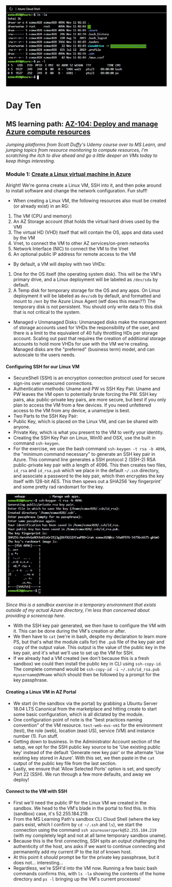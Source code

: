 ![SSHing in](https://github.com/zperk028/100DaysofCloud/blob/main/Journey/010/sshsuccess.JPG)

# Day Ten 

## MS learning path: [AZ-104: Deploy and manage Azure compute resources](https://docs.microsoft.com/en-us/learn/paths/az-104-manage-compute-resources/) 

*Jumping platforms from Scott Duffy's Udemy course over to MS Learn, and jumping topics from resource monitoring to compute resources, I'm scratching the itch to dive ahead and go a little deeper on VMs today to keep things interesting.*

### Module 1: [Create a Linux virtual machine in Azure](https://docs.microsoft.com/en-us/learn/modules/create-linux-virtual-machine-in-azure/) 

Alright! We're gonna create a Linux VM, SSH into it, and then poke around to install software and change the network configuration. Fun stuff! 

- When creating a Linux VM, the following resources also must be created (or already exist) in an RG:
1. The VM (CPU and memory)
2. An AZ Storage account (that holds the virtual hard drives used by the VM)
3. The virtual HD (VHD) itself that will contain the OS, apps and data used by the VM
4. Vnet, to connect the VM to other AZ services/on-prem networks
5. Network Interface (NIC) to connect the VM to the Vnet
6. An optional public IP address for remote access to the VM
- By default, a VM will deploy with two VHDs:
1. One for the OS itself (the operating system disk). This will be the VM's primary drive, and a Linux deployment will be labeled as `/dev/sda` by default. 
2. A Temp disk for temporary storage for the OS and any apps. On Linux deployment it will be labeled as `dev/sdb` by default, and formatted and mount to `/mnt` by the Azure Linux Agent (wtf does this mean??) The temporary disk is not persistent. You should only write data to this disk that is not critical to the system.
- Managed v Unmanaged Disks: Unmanaged disks make the management of storage accounts used for VHDs the responsibility of the user, and there is a limit to the equivalent of 40 fully throttling HDs per storage account. Scaling out past that requires the creation of additional storage accounts to hold more VHDs for use with the VM we're creating. Managed disks are the "preferred" (business term) model, and can autoscale to the users needs.

#### Configuring SSH for our Linux VM
- SecureShell (SSH) is an encryption connection protocol used for secure sign-ins over unsecured connections.
- Authentication methods: Uname and PW vs SSH Key Pair.  Uname and PW leaves the VM open to potentially brute forcing the PW. SSH key pairs, aka: public-private key pairs, are more secure, but best if you only plan to access the VM from a few devices. If you need unfettered access to the VM from any device, a uname/pw is best.
- Two Parts to the SSH Key Pair:
- Public Key, which is placed on the Linux VM, and can be shared with anyone.
- Private Key, which is what you present to the VM to verify your identity.
- Creating the SSH Key Pair on Linux, Win10 and OSX, use the built in command `ssh-keygen`. 
- For the exercise, we use the bash command `ssh-keygen -t rsa -b 4096`, the "minimum command necessary" to generate an SSH key pair in Azure. This command line generates a SSH protocol 2 (SSH-2) RSA public-private key pair with a length of 4096. This then creates two files, `id_rsa` and `id_rsa.pub` which we place in the default `~/.ssh` directory, and associate a password to the key pair, which then encryptes the key itself with 128-bit AES. This then spews out a SHA256 'key fingerprint' and some pretty rad randomart for the key. 

![SSH keygen in sandbox](https://github.com/zperk028/100DaysofCloud/blob/main/Journey/010/ssh.JPG)

*Since this is a sandbox exercise in a temporary environment that exists outside of my actual Azure directory, I'm less than concerned about providing a screencap here.*

- With the SSH key pair generated, we then have to configure the VM with it. This can be done during the VM's creation or after. 
- We then have to `cat` (we're in bash, despite my declaration to learn more PS, but that's what the module calls for) the `.pub` file of the key pair and copy of the output value. This output is the value of the public key in the key pair, and it's what we'll use to set up the VM for SSH. 
- If we already had a VM created (we don't because this is a fresh sandbox) we could then install the public key in CLI using `ssh-copy-id`. The complete command would be `ssh-copy-id -i ~/.ssh/id_rsa.pub myusername@VMname` which should then be followed by a prompt for the key passphrase. 

#### Creating a Linux VM in AZ Portal

- We start (in the sandbox via the portal) by grabbing a Ubuntu Server 18.04 LTS Canonical from the marketplace and hitting create to start some basic configuration, which is all dictated by the module. 
- One configuration point of note is the "best practices naming convention" of the VM resource. `test-web-eus-vm1` for the environment (test), the role (web), location (east US), service (VM) and instance number (1). Fun stuff. 
- Getting down to business. In the Administrator Account section of the setup, we opt for the SSH public key source to be 'Use existing public key' instead of the default 'Generate new key pair' or the alternate 'Use existing key stored in Azure'.  With this set, we then paste in the `cat` output of the public key file from the last section. 
- Lastly, we ensure that 'Allow Selected Ports' option is set, and specify Port 22 (SSH). We run through a few more defaults, and away we deploy! 

#### Connect to the VM with SSH
- First we'll need the public IP for the Linux VM we created in the sandbox. We head to the VM's blade in the portal to find this. In this (sandbox) case, it's 52.255.184.219. 
- From the MS Learning Path's sandbox CLI Cloud Shell (where the key pairs exist, which I confirm by `cd ~/.ssh` and `ls`), we start the connection using the command `ssh azureuserzperk@52.255.184.219` (with my completely legit and not at all lame temporary sandbox uname). 
- Because this is the first connecting, SSH spits an output challenging the authenticity of the host, ans asks if we want to continue connecting and permanently add my current IP to the list of known host.
- At this point it *should* prompt be for the private key passphrase, but it does not... interesting...
- Regardless, we're SSH'd into the VM now. Running a few basic bash commands confirms this, with `ls -la` showing the contents of the home directory and `ps -l` bringing up the VM's current processes! 

